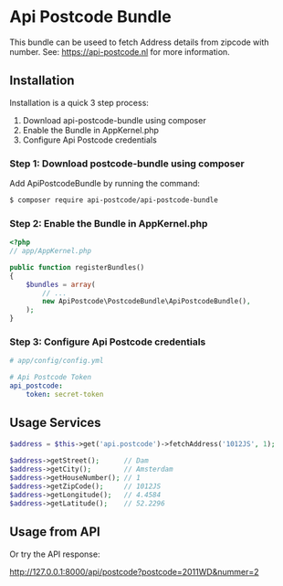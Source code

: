 Api Postcode Bundle
===================

This bundle can be useed to fetch Address details from zipcode with number.
See: https://api-postcode.nl for more information.

Installation
------------
Installation is a quick 3 step process:

1. Download api-postcode-bundle using composer
2. Enable the Bundle in AppKernel.php
3. Configure Api Postcode credentials

### Step 1: Download postcode-bundle using composer

Add ApiPostcodeBundle by running the command:

``` bash
$ composer require api-postcode/api-postcode-bundle
```

### Step 2: Enable the Bundle in AppKernel.php


``` php
<?php
// app/AppKernel.php

public function registerBundles()
{
    $bundles = array(
        // ...
        new ApiPostcode\PostcodeBundle\ApiPostcodeBundle(),
    );
}
```

### Step 3: Configure Api Postcode credentials
```yaml
# app/config/config.yml

# Api Postcode Token
api_postcode:
    token: secret-token


```

Usage Services
--------------
``` php
$address = $this->get('api.postcode')->fetchAddress('1012JS', 1);
	
$address->getStreet();      // Dam
$address->getCity();        // Amsterdam
$address->getHouseNumber(); // 1
$address->getZipCode();     // 1012JS
$address->getLongitude();   // 4.4584
$address->getLatitude();    // 52.2296
```

Usage from API
--------------

Or try the API response:

http://127.0.0.1:8000/api/postcode?postcode=2011WD&nummer=2
